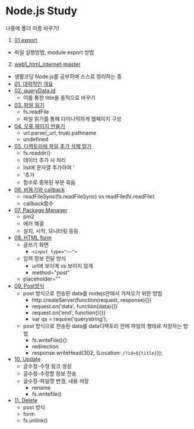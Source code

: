 # Node.js Study

나중에 폴더 이름 바꾸기!

1) <a href="./01.export">01.export</a>
  - 파일 실행방법, module export 방법

2) <a href="./web1_html_internet-master">web1_html_internet-master</a>
  - 생활코딩 Node.js를 공부하며 스스로 정리하는 중
  - <a href="./web1_html_internet-master/01">01. 대략적인 개요</a>
  - <a href="./web1_html_internet-master/02">02. queryData.id</a>
    - 이를 통한 title을 동적으로 바꾸기
  - <a href="./web1_html_internet-master/03">03. 파일 읽기</a>
    - fs.readFile
    - 파일 읽기를 통해 다이나믹하게 웹페이지 구성
  - <a href="./web1_html_internet-master/04">04. 오류 페이지 만들기</a>
    - url.parse(_url, true).pathname
    - undefined
  - <a href="./web1_html_internet-master/05">05. 디렉토리에 파일 추가 삭제 알기</a>
    - fs.readdir()
    - 데이터 추가 시 처리
    - list에 문자열 추가하여 '<li>'추가
    - 함수로 중복된 부분 묶음
  - <a href="./web1_html_internet-master/06">06. 비동기와 callback</a>
    - readFileSync(fs.readFileSync) vs readFile(fs.readFile)
    - callback함수
  - <a href="./web1_html_internet-master/07">07. Package Manager</a>
    - pm2
    - 에러 해결
    - 설치, 시작, 모니터링 등등
  - <a href="./web1_html_internet-master/08">08. HTML form</a>
    - 글쓰기 화면
      - `<input type="~~">`
    - 입력 정보 전달 방식
      - url에 보이게 vs 보이지 않게
      - method="post"
    - placeholder=""
  - <a href="./web1_html_internet-master/09">09. Post방식</a>
    - post 방식으로 전송된 data를 nodejs안에서 가져오기 위한 방법
      - http.createServer(function(request, response){})
      - request.on('data', function(data){})
      - request.on('end', function(){})
      - var qs = require('querystring');
    - post 방식으로 전송된 data를 data디렉토리 안에 파일의 형태로 저장하는 방법
      - fs.writeFile(){}
      - redirection
      - response.writeHead(302, {Location: `/?id=${title}`});
  - <a href="./web1_html_internet-master/10">10. Update</a>
    - 글수정-수정 링크 생성
    - 글수정-수정할 정보 전송
    - 글수정-파일명 변경, 내용 저장
      - rename
      - fs.writefile()
  - <a href="./web1_html_internet-master/11">11. Delete</a>
    - post 방식
    - form 
    - fs.unlink()



